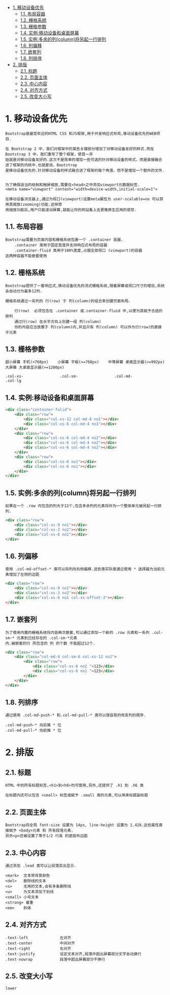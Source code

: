 <!-- TOC -->

- [1. 移动设备优先](#1-移动设备优先)
    - [1.1. 布局容器](#11-布局容器)
    - [1.2. 栅格系统](#12-栅格系统)
    - [1.3. 栅格参数](#13-栅格参数)
    - [1.4. 实例:移动设备和桌面屏幕](#14-实例移动设备和桌面屏幕)
    - [1.5. 实例:多余的列(column)将另起一行排列](#15-实例多余的列column将另起一行排列)
    - [1.6. 列偏移](#16-列偏移)
    - [1.7. 嵌套列](#17-嵌套列)
    - [1.8. 列排序](#18-列排序)
- [2. 排版](#2-排版)
    - [2.1. 标题](#21-标题)
    - [2.2. 页面主体](#22-页面主体)
    - [2.3. 中心内容](#23-中心内容)
    - [2.4. 对齐方式](#24-对齐方式)
    - [2.5. 改变大小写](#25-改变大小写)

<!-- /TOC -->



# 1. 移动设备优先

    Bootstrap是最受欢迎的HTML CSS 和JS框架,用于开发响应式布局,移动设备优先的WEB项目.

    在 Bootstrap 2 中，我们对框架中的某些关键部分增加了对移动设备友好的样式.而在 Bootstrap 3 中，我们重写了整个框架，使其一开
    始就是对移动设备友好的.这次不是简单的增加一些可选的针对移动设备的样式，而是直接融合进了框架的内核中.也就是说，Bootstrap 
    是移动设备优先的.针对移动设备的样式融合进了框架的每个角落，而不是增加一个额外的文件.


    为了确保适当的绘制和触屏缩放,需要在<head>之中添加viewport元数据标签.
    <meta name="viewport" content="width=device-width,initial-scale=1">

    在移动设备浏览器上,通过为视口(viewport)设置meta属性为 user-scalable=no 可以禁用其缩放(zooming)功能.这样禁
    用缩放功能后,用户只能滚动屏幕,就能让你的网站看上去更像原生应用的感觉.

## 1.1. 布局容器

    Bootstrap需要为页面内容和栅格系统包裹一个 .container 容器. 
        .container 类用于固定宽度并支持响应式布局的容器
        .container-fluid 类用于100%宽度,占据全部视口 (viewport)的容器
    这两种容器不能嵌套使用

## 1.2. 栅格系统

    Bootstrap提供了一套响应式,移动设备优先的流式栅格系统,随着屏幕或视口尺寸的增加,系统会自动分为最多12列.

    栅格系统通过一系列的 行(row) 于 列(column)的组合来创建页面布局.

        行(row)  必须包含在 .container 或.container-fluid 中,以便为其赋予合适的排列
        通过行(row) 在水平方向上创建一组 列(column)
        你的内容应当放置于 列(column)内,并且只有 列(column) 可以作为行(row)的直接子元素

## 1.3. 栅格参数

    超小屏幕 手机(<768px)    小屏幕 平板(>=768px)    中等屏幕 桌面显示器(>=992px)   大屏幕 大桌面显示器(>=1200px)    

    .col-xs-                .col-sm-                .col-md-                    .col-lg


## 1.4. 实例:移动设备和桌面屏幕

```html
<div class="container-fulid">
    <div class="row">
        <div class="col-xs-12 col-md-8 no1"></div>
        <div class="col-xs-6 col-md-4 no1"></div>
    </div>
    <div class="row">
        <div class="col-xs-6 col-md-4 no2"></div>
        <div class="col-xs-6 col-md-4 no2"></div>
        <div class="col-xs-6 col-md-4 no2"></div>
    </div>
    <div class="row">
        <div class="col-xs-6 no1"></div>
        <div class="col-xs-6 no1"></div>
    </div>
</div>
```

## 1.5. 实例:多余的列(column)将另起一行排列

    如果在一个 .row 内包含的列大于12个,包含多余列的元素将作为一个整体单元被另起一行排列.
```html
<div class="row">
    <div class="col-xs-9 no1"></div>
    <div class="col-xs-3 no2"></div>
    <div class="col-xs-6 no1"></div>
</div>
```

## 1.6. 列偏移

    使用 .col-md-offset-* 类可以将列向右侧偏移.这些类实际是通过使用 * 选择器为当前元素增加了左侧的边距
```html
<div class="row">
    <div class="col-xs-9 no1"></div>
    <div class="col-xs-3 no2"></div>
    <div class="col-xs-6 no1 col-xs-offset-3"></div>
</div>
```

## 1.7. 嵌套列

    为了使用内置的栅格系统将内容再次嵌套,可以通过添加一个新的 .row 元素和一系列 .col-sm-* 元素到已经存在的 .col-sm-*元素
    内.被嵌套的行 所包含的 列 的个数 不能超过12个.

```html
<div class="row">
    <div class="col-md-4 col-sm-6 col-xs-12 no1">
        <div class="row">
            <div class="col-xs-6 no2 ">123</div>
            <div class="col-xs-6 no1 ">123</div>                    
        </div>
    </div>
</div>
```

## 1.8. 列排序

    通过使用 .col-md-push-* 和.col-md-pull-* 类可以很容易的改变列的顺序.

    .col-md-push-* 向后推 * 位
    .col-md-pull-* 向前推 * 位

# 2. 排版

    
## 2.1. 标题

    HTML 中的所有标题标签,<h1>到<h6>均可使用,另外,还提供了 .h1 到 .h6 类

    在标题内还可以包含 <small> 标签或赋予 .small 类的元素,可以用来标题副标题

## 2.2. 页面主体

    Bootstrap将全局 font-size 设置为 14px, line-height 设置为 1.428.这些属性直接赋予 <body>元素 和 所有段落元素.
    另外<p>还被设置了等于1/2 行高 的底部外边距

## 2.3. 中心内容

    通过添加 .lead 类可以让段落突出显示.

    <mark>  文本带背景颜色
    <del>   删除线的文本
    <s>     无用的文本,会有多条删除线
    <u>     为文本添加下划线
    <small> 小号文本
    <strong> 着重
    <em>    斜体

## 2.4. 对齐方式

    .text-left              左对齐
    .text-center            中间对齐
    .text-right             右对齐
    .text-justify           设定文本对齐,段落中超出屏幕部分文字自动换行
    .text-nowrap            段落中超出屏幕部分不换行

## 2.5. 改变大小写

    lower